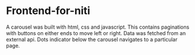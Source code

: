 # Frontend-for-niti
A carousel was built with html, css and javascript. This contains paginations with buttons on either ends to move left or right. Data was fetched from an external api.
Dots indicator below the carousel navigates to a particular page.
